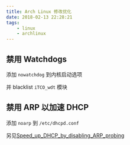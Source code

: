 ```yaml
---
title: Arch Linux 修改优化
date: 2018-02-13 22:28:21
tags:
    - linux
    - archlinux
---
```


## 禁用 Watchdogs

  添加 `nowatchdog` 到内核启动选项

  并 blacklist `iTCO_wdt` 模块

## 禁用 ARP 以加速 DHCP
   添加 `noarp` 到 `/etc/dhcpd.conf`

   另见[Speed_up_DHCP_by_disabling_ARP_probing](https://wiki.archlinux.org/index.php/Dhcpcd#Speed_up_DHCP_by_disabling_ARP_probing)
